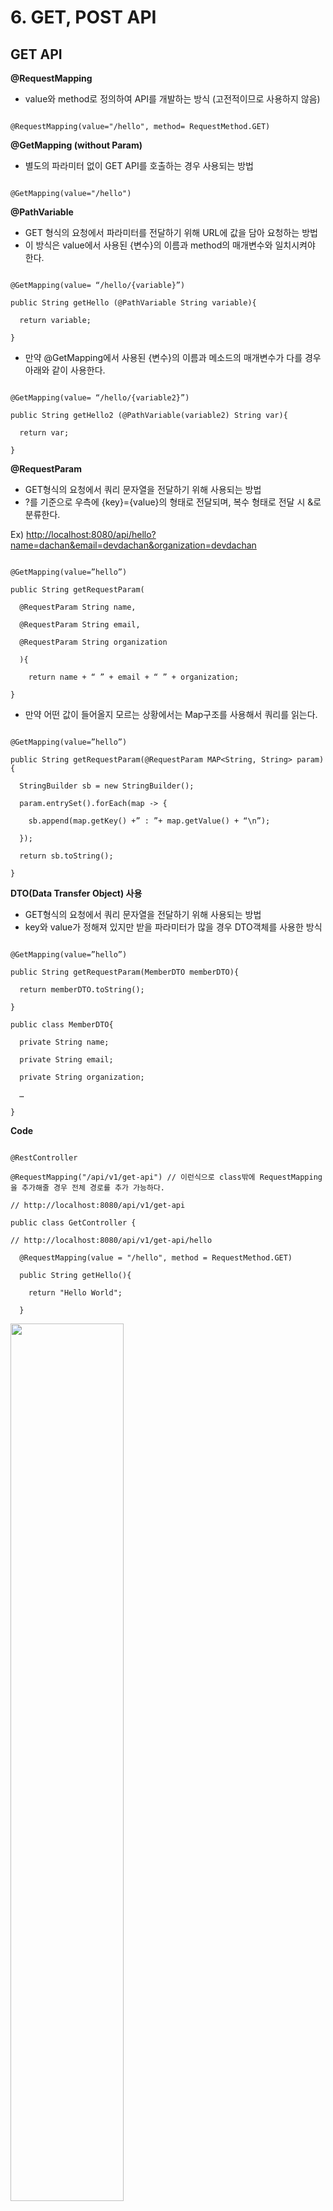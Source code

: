 # 6. GET, POST API

## **GET API**

**@RequestMapping**

- value와 method로 정의하여 API를 개발하는 방식 (고전적이므로 사용하지 않음)

```

@RequestMapping(value="/hello", method= RequestMethod.GET)

```

**@GetMapping (without Param)**

- 별도의 파라미터 없이 GET API를 호출하는 경우 사용되는 방법

```

@GetMapping(value="/hello")

```

**@PathVariable**

- GET 형식의 요청에서 파라미터를 전달하기 위해 URL에 값을 담아 요청하는 방법
- 이 방식은 value에서 사용된 {변수}의 이름과 method의 매개변수와 일치시켜야 한다.

```

@GetMapping(value= “/hello/{variable}”)

public String getHello (@PathVariable String variable){

  return variable;

}

```

- 만약 @GetMapping에서 사용된 {변수}의 이름과 메소드의 매개변수가 다를 경우 아래와 같이 사용한다.

```

@GetMapping(value= “/hello/{variable2}”)

public String getHello2 (@PathVariable(variable2) String var){

  return var;

}

```

**@RequestParam**

- GET형식의 요청에서 쿼리 문자열을 전달하기 위해 사용되는 방법
- ?를 기준으로 우측에 {key}={value}의 형태로 전달되며, 복수 형태로 전달 시 &로 분류한다.

Ex) [http://localhost:8080/api/hello?name=dachan&email=devdachan&organization=devdachan](http://localhost:8080/api/hello?name=dachan&email=devdachan&organization=devdachan)

```

@GetMapping(value=”hello”)

public String getRequestParam(

  @RequestParam String name,

  @RequestParam String email,

  @RequestParam String organization

  ){

    return name + “ ” + email + “ ” + organization;

}

```

- 만약 어떤 값이 들어올지 모르는 상황에서는 Map구조를 사용해서 쿼리를 읽는다.

```

@GetMapping(value=”hello”)

public String getRequestParam(@RequestParam MAP<String, String> param){

  StringBuilder sb = new StringBuilder();

  param.entrySet().forEach(map -> {

    sb.append(map.getKey() +” : ”+ map.getValue() + “\n”);

  });

  return sb.toString();

}

```

**DTO(Data Transfer Object) 사용**

- GET형식의 요청에서 쿼리 문자열을 전달하기 위해 사용되는 방법
- key와 value가 정해져 있지만 받을 파라미터가 많을 경우 DTO객체를 사용한 방식

```

@GetMapping(value=”hello”)

public String getRequestParam(MemberDTO memberDTO){

  return memberDTO.toString();

}

public class MemberDTO{

  private String name;

  private String email;
  
  private String organization;

  …

}

```

**Code**

```

@RestController

@RequestMapping("/api/v1/get-api") // 이런식으로 class밖에 RequestMapping을 추가해줄 경우 전체 경로를 추가 가능하다.

// http://localhost:8080/api/v1/get-api

public class GetController {

// http://localhost:8080/api/v1/get-api/hello

  @RequestMapping(value = "/hello", method = RequestMethod.GET)

  public String getHello(){

    return "Hello World";

  }

```

<img src="https://user-images.githubusercontent.com/111109411/213903752-fba80253-48e4-454d-a88d-046175539ef6.png" width=60%>



```

@GetMapping(value="/variable1/{variable}")

public String getVariable(@PathVariable("variable") String var){

  return var;

}

```

<img src="https://user-images.githubusercontent.com/111109411/213903762-dd10dc3d-f16a-4f37-a864-61db3fc6b129.png" width=60%>


```

@GetMapping(value="hello3")

public String getRequestParam3(MemberDTO memberDTO){

  return memberDTO.toString();

}

```

<img src="https://user-images.githubusercontent.com/111109411/213903777-6723fad7-f560-428d-ba83-2ddf6cf5be89.png" width=60%>


```

@GetMapping(value="hello2")

public String getRequestParam2(@RequestParam Map<String, String> param){

  StringBuilder sb = new StringBuilder();

  param.entrySet().forEach(map -> {

    sb.append(map.getKey() +" : "+ map.getValue() + "\n");

  });

  return sb.toString();

}

```

## **POST API**

**POST API**

- 리소스를 추가하기 위해 사용되는 API (GET은 서버의 리소스를 가져올 때 사용됨)

@PostMapping: POST API를 제작하기 위해 사용되는 어노테이션 (@RequestMapping + POST Method)

- 일반적으로 추가하고자 하는 Resource를 http body에 추가하여 서버에 요청
- 그렇기 때문에 @RequestBody를 이용하여 body에 담겨있는 값을 받아야 함.

Ex)

@PostMapping(value=”/member”)

public String postMember(@RequestBody Map<String, Object> postData){

  StringBulder sb = new StringBuilder();

  postData.entrySet().forEach( map-> {

    sb.append(map.getKey()+ “: ” + map.getValue() + “\n”);

  });

  return sb.toString();

}

**DTO 사용**

- key와 value가 정해져 있지만 받아야 할 파라미터가 많을 경우 DTO객체를 사용한 방식

@PostMapping(value=”/member”)

public String postMemberDto(@RequestBody MemberDTO memberDTO){

  return memberDTO.toString();

}

**Code**

- 전체적으로 달라진 것은 없고 그냥 annotation을 @RequestBody를 써야 함

```

@PostMapping(value = "/member")

public String postMember(@RequestBody Map<String, Object> postData){

  StringBuilder sb = new StringBuilder();

  postData.entrySet().forEach( map -> {

    sb.append(map.getKey() + " : " + map.getValue() + "\n");

  });

  return sb.toString();

}

```

<img src="https://user-images.githubusercontent.com/111109411/213903785-0ea03cfc-12d0-427b-b691-10335443ea70.png" width=60%>

- POST로 보낼 경우에는 보이는 것처럼 BODY에 JSON형태로 추가해야 함
